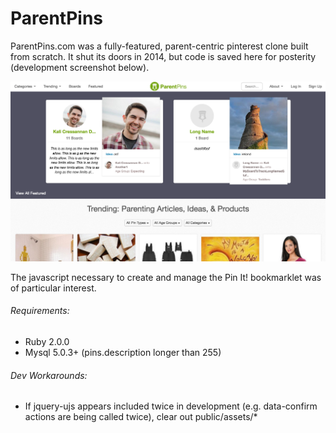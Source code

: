 # ParentPins

ParentPins.com was a fully-featured, parent-centric pinterest clone built from scratch.  It shut its doors in 2014, but code is saved here for posterity (development screenshot below).

![Screenshot](public/screens/demo.png?raw=true)


The javascript necessary to create and manage the Pin It! bookmarklet was of particular interest.



###### Requirements:
* Ruby 2.0.0
* Mysql 5.0.3+ (pins.description longer than 255)

###### Dev Workarounds:
* If jquery-ujs appears included twice in development (e.g. data-confirm actions are being called twice), clear out public/assets/*
